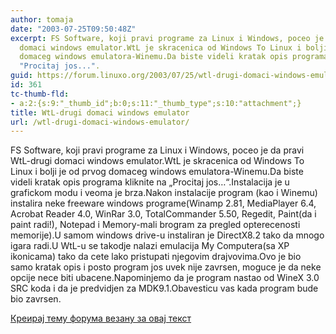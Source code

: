 ```yaml
---
author: tomaja
date: "2003-07-25T09:50:48Z"
excerpt: FS Software, koji pravi programe za Linux i Windows, poceo je da pravi WtL-drugi
  domaci windows emulator.WtL je skracenica od Windows To Linux i bolji je od prvog
  domaceg windows emulatora-Winemu.Da biste videli kratak opis programa kliknite na
  "Procitaj jos...".
guid: https://forum.linuxo.org/2003/07/25/wtl-drugi-domaci-windows-emulator/
id: 361
tc-thumb-fld:
- a:2:{s:9:"_thumb_id";b:0;s:11:"_thumb_type";s:10:"attachment";}
title: WtL-drugi domaci windows emulator
url: /wtl-drugi-domaci-windows-emulator/
---
```

FS Software, koji pravi programe za Linux i Windows, poceo je da pravi WtL-drugi domaci windows emulator.WtL je skracenica od Windows To Linux i bolji je od prvog domaceg windows emulatora-Winemu.Da biste videli kratak opis programa kliknite na &#8222;Procitaj jos&#8230;&#8220;.<!--break-->Instalacija je u grafickom modu i veoma je brza.Nakon instalacije program (kao i Winemu) instalira neke freeware windows programe(Winamp 2.81, MediaPlayer 6.4, Acrobat Reader 4.0, WinRar 3.0, TotalCommander 5.50, Regedit, Paint(da i paint radi!), Notepad i Memory-mali brogram za pregled opterecenosti memorije).U samom windows drive-u instaliran je DirectX8.2 tako da mnogo igara radi.U WtL-u se takodje nalazi emulacija My Computera(sa XP ikonicama) tako da cete lako pristupati njegovim drajvovima.Ovo je bio samo kratak opis i posto program jos uvek nije zavrsen, moguce je da neke opcije nece biti ubacene.Napominjemo da je program nastao od WineX 3.0 SRC koda i da je predvidjen za MDK9.1.Obavesticu vas kada program bude bio zavrsen.

[Креирај тему форума везану за овај текст](https://linuxo.org/nova-tema-na-forumu/?se_pid=361)